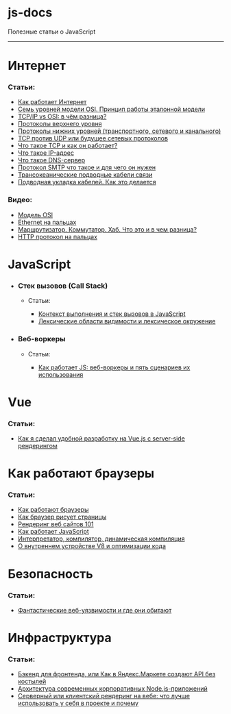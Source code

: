 # js-docs
Полезные статьи о JavaScript

---

# Интернет

### Статьи:
- [Как работает Интернет](https://developer.mozilla.org/ru/docs/Learn/Common_questions/How_does_the_Internet_work)
- [Семь уровней модели OSI. Принцип работы эталонной модели](https://zametkinapolyah.ru/veb-programmirovanie/servernoe-programmirovanie-server-apache/osnovy-interneta-chast-1-sem-urovnej-modeli-osi-princip-raboty-etalonnoj-modeli.html)
- [TCP/IP vs OSI: в чём разница?](https://community.fs.com/ru/blog/tcpip-vs-osi-whats-the-difference-between-the-two-models.html#:~:text=TCP%2FIP%20%2D%20%D1%8D%D1%82%D0%BE%20%D1%81%D1%82%D0%B0%D0%BD%D0%B4%D0%B0%D1%80%D1%82%D0%BD%D1%8B%D0%B9%20%D0%BF%D1%80%D0%BE%D1%82%D0%BE%D0%BA%D0%BE%D0%BB,%D0%BC%D0%BE%D0%B4%D0%B5%D0%BB%D1%8C%20OSI%20%D0%BF%D0%BE%D0%B4%D0%B4%D0%B5%D1%80%D0%B6%D0%B8%D0%B2%D0%B0%D0%B5%D1%82%20%D0%B3%D0%BE%D1%80%D0%B8%D0%B7%D0%BE%D0%BD%D1%82%D0%B0%D0%BB%D1%8C%D0%BD%D1%8B%D0%B9%20%D0%BF%D0%BE%D0%B4%D1%85%D0%BE%D0%B4.)
- [Протоколы верхнего уровня](https://habr.com/ru/post/307714/)
- [Протоколы нижних уровней (транспортного, сетевого и канального)](https://habr.com/ru/post/308636/)
- [TCP против UDP или будущее сетевых протоколов](https://habr.com/ru/company/oleg-bunin/blog/461829/)
- [Что такое TCP и как он работает?](https://ip-calculator.ru/blog/ask/chto-takoe-tcp-i-kak-on-rabotaet/)
- [Что такое IP-адрес](https://www.kaspersky.ru/resource-center/definitions/what-is-an-ip-address)
- [Что такое DNS-сервер](https://selectel.ru/blog/dns-server/)
- [Протокол SMTP что такое и для чего он нужен](https://zvondozvon.ru/tehnologii/protokoli/smtp)
- [Трансокеанические подводные кабели связи](https://habr.com/ru/post/228415/)
- [Подводная укладка кабелей. Как это делается](https://habr.com/ru/post/242381/)


### Видео:
- [Модель OSI](https://www.youtube.com/watch?v=je0QFU7p5Oo&list=PLVULwBUtsriM4vvqL6HNAdkLMEo0NR3S2&index=20)
- [Ethernet на пальцах](https://www.youtube.com/watch?v=jLGadArowCE)
- [Маршрутизатор. Коммутатор. Хаб. Что это и в чем разница?](https://www.youtube.com/watch?v=Bwg-om5NnmQ)
- [HTTP протокол на пальцах](https://www.youtube.com/watch?v=C_QZtajkDf0)

# JavaScript

- ### Стек вызовов (Call Stack)

  - Статьи:

    -  [Контекст выполнения и стек вызовов в JavaScript](https://habr.com/ru/company/ruvds/blog/422089/)
    -  [Лексические области видимости и лексическое окружение](http://jsflow.org/docs/lex-env/)




 - ### Веб-воркеры

   - Статьи:

     - [Как работает JS: веб-воркеры и пять сценариев их использования](https://habr.com/ru/company/ruvds/blog/348424/)

# Vue

### Статьи:

- [Как я сделал удобной разработку на Vue.js с server-side рендерингом](https://habr.com/ru/post/458396/)


# Как работают браузеры

### Статьи:

- [Как работают браузеры](https://developer.mozilla.org/ru/docs/Web/Performance/How_browsers_work)
- [Как браузер рисует страницы](https://doka.guide/js/how-the-browser-creates-pages/)
- [Рендеринг веб сайтов 101](https://habr.com/ru/post/484900/)
- [Как работает JavaScript](https://medium.com/nuances-of-programming/%D0%BA%D0%B0%D0%BA-%D1%80%D0%B0%D0%B1%D0%BE%D1%82%D0%B0%D0%B5%D1%82-javascript-cdbef3f20a66)
- [Интерпретатор, компилятор, динамическая компиляция](http://jsflow.org/docs/js-engines/)
- [О внутреннем устройстве V8 и оптимизации кода](https://habr.com/ru/company/ruvds/blog/337460/)


# Безопасность

### Статьи:

- [Фантастические веб-уязвимости и где они обитают](https://habr.com/ru/company/simbirsoft/blog/659847/)


# Инфраструктура

### Статьи:

- [Бэкенд для фронтенда, или Как в Яндекс.Маркете создают API без костылей](https://habr.com/ru/company/yandex/blog/428141/)
- [Архитектура современных корпоративных Node.js-приложений](https://habr.com/ru/company/yandex/blog/428141/)
- [Серверный или клиентский рендеринг на вебе: что лучше использовать у себя в проекте и почему](https://tproger.ru/translations/rendering-on-the-web/)